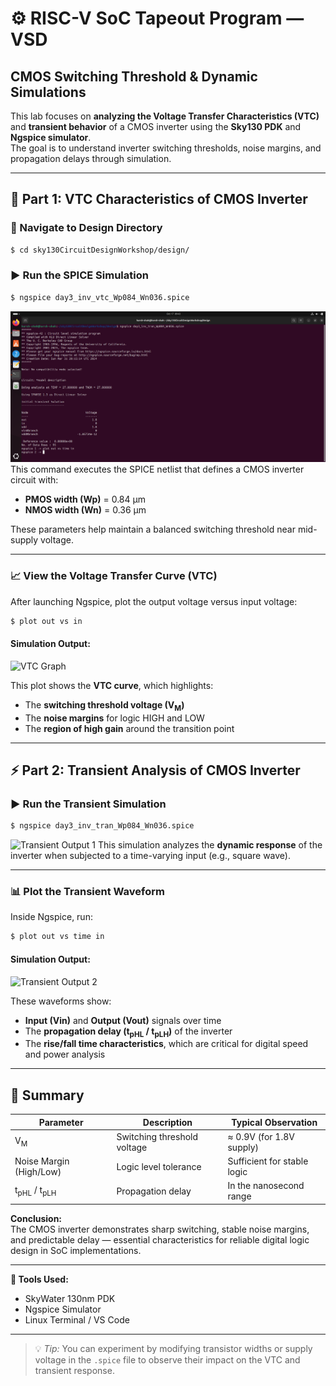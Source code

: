# ⚙️ RISC-V SoC Tapeout Program — VSD  
## CMOS Switching Threshold & Dynamic Simulations  

This lab focuses on **analyzing the Voltage Transfer Characteristics (VTC)** and **transient behavior** of a CMOS inverter using the **Sky130 PDK** and **Ngspice simulator**.  
The goal is to understand inverter switching thresholds, noise margins, and propagation delays through simulation.

---

## 🧩 Part 1: VTC Characteristics of CMOS Inverter

### 📂 Navigate to Design Directory
```bash
$ cd sky130CircuitDesignWorkshop/design/
```

### ▶️ Run the SPICE Simulation
```bash
$ ngspice day3_inv_vtc_Wp084_Wn036.spice

```
![imporatnce](https://github.com/CircuitCrafter07/Week-4/blob/main/DAY3/Screenshot%20from%202025-10-17%2009-43-45.png)
This command executes the SPICE netlist that defines a CMOS inverter circuit with:
- **PMOS width (Wp)** = 0.84 µm  
- **NMOS width (Wn)** = 0.36 µm  

These parameters help maintain a balanced switching threshold near mid-supply voltage.

---

### 📈 View the Voltage Transfer Curve (VTC)
After launching Ngspice, plot the output voltage versus input voltage:

```bash
$ plot out vs in
```

#### **Simulation Output:**

![VTC Graph](https://github.com/user-attachments/assets/3077606d-f1dd-4c13-bedd-5b8f4349d5f3)

This plot shows the **VTC curve**, which highlights:
- The **switching threshold voltage (V<sub>M</sub>)**
- The **noise margins** for logic HIGH and LOW
- The **region of high gain** around the transition point

---

## ⚡ Part 2: Transient Analysis of CMOS Inverter

### ▶️ Run the Transient Simulation
```bash
$ ngspice day3_inv_tran_Wp084_Wn036.spice
```
![Transient Output 1](https://github.com/user-attachments/assets/324f4f5b-cdd9-4580-a177-1e4697cfc7a6)
This simulation analyzes the **dynamic response** of the inverter when subjected to a time-varying input (e.g., square wave).

---

### 📊 Plot the Transient Waveform
Inside Ngspice, run:
```bash
$ plot out vs time in
```

#### **Simulation Output:**


![Transient Output 2](https://github.com/user-attachments/assets/0578767b-16db-4ac0-9f1a-f537d059bc34)

These waveforms show:
- **Input (Vin)** and **Output (Vout)** signals over time  
- The **propagation delay (t<sub>pHL</sub> / t<sub>pLH</sub>)** of the inverter  
- The **rise/fall time characteristics**, which are critical for digital speed and power analysis  

---

## 🧠 Summary

| Parameter | Description | Typical Observation |
|------------|--------------|---------------------|
| V<sub>M</sub> | Switching threshold voltage | ≈ 0.9V (for 1.8V supply) |
| Noise Margin (High/Low) | Logic level tolerance | Sufficient for stable logic |
| t<sub>pHL</sub> / t<sub>pLH</sub> | Propagation delay | In the nanosecond range |

**Conclusion:**  
The CMOS inverter demonstrates sharp switching, stable noise margins, and predictable delay — essential characteristics for reliable digital logic design in SoC implementations.

---

**🧪 Tools Used:**  
- SkyWater 130nm PDK  
- Ngspice Simulator  
- Linux Terminal / VS Code  

---

> 💡 *Tip:* You can experiment by modifying transistor widths or supply voltage in the `.spice` file to observe their impact on the VTC and transient response.
